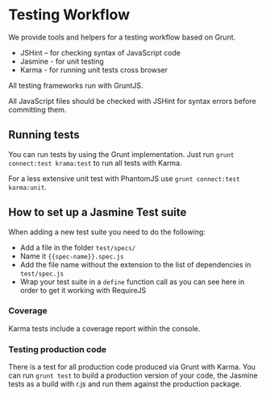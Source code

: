 # Testing Workflow

We provide tools and helpers for a testing workflow based on Grunt.

* JSHint – for checking syntax of JavaScript code
* Jasmine - for unit testing
* Karma - for running unit tests cross browser

All testing frameworks run with GruntJS.

All JavaScript files should be checked with JSHint for syntax errors before committing them.

## Running tests
You can run tests by using the Grunt implementation. Just run `grunt connect:test krama:test` to run all tests with Karma.

For a less extensive unit test with PhantomJS use `grunt connect:test karma:unit`.

## How to set up a Jasmine Test suite
When adding a new test suite you need to do the following:

* Add a file in the folder `test/specs/`
* Name it `{{spec-name}}.spec.js`
* Add the file name without the extension to the list of dependencies in `test/spec.js`
* Wrap your test suite in a `define` function call as you can see here in order to get it working with RequireJS

### Coverage
Karma tests include a coverage report within the console.

### Testing production code
There is a test for all production code produced via Grunt with Karma. You can run `grunt test` to build a production version of your code, the Jasmine tests as a build with r.js and run them against the production package.
